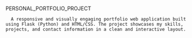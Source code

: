 PERSONAL_PORTFOLIO_PROJECT

      A responsive and visually engaging portfolio web application built using Flask (Python) and HTML/CSS. The project showcases my skills, projects, and contact information in a clean and interactive layout.
